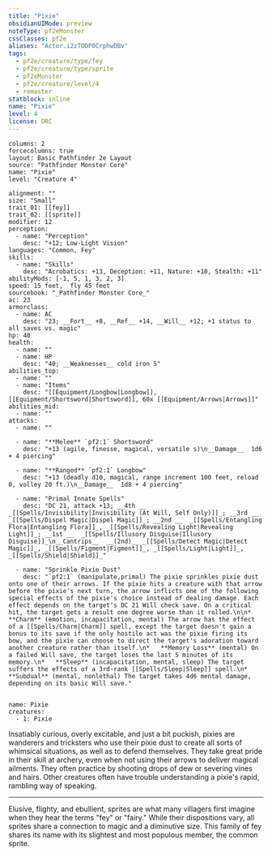 ```yaml
---
title: "Pixie"
obsidianUIMode: preview
noteType: pf2eMonster
cssClasses: pf2e
aliases: "Actor.i2zTODP0CrphwDBv" 
tags:
  - pf2e/creature/type/fey
  - pf2e/creature/type/sprite
  - pf2eMonster
  - pf2e/creature/level/4
  - remaster
statblock: inline
name: "Pixie"
level: 4
license: ORC
---
```


```statblock
columns: 2
forcecolumns: true
layout: Basic Pathfinder 2e Layout
source: "Pathfinder Monster Core"
name: "Pixie"
level: "Creature 4"

alignment: ""
size: "Small"
trait_01: [[fey]]
trait_02: [[sprite]]
modifier: 12
perception:
  - name: "Perception"
    desc: "+12; Low-Light Vision"
languages: "Common, Fey"
skills:
  - name: "Skills"
    desc: "Acrobatics: +13, Deception: +11, Nature: +10, Stealth: +11"
abilityMods: [-1, 5, 1, 3, 2, 3]
speed: 15 feet,  fly 45 feet
sourcebook: "_Pathfinder Monster Core_"
ac: 23
armorclass:
  - name: AC
    desc: "23; __Fort__ +8, __Ref__ +14, __Will__ +12; +1 status to all saves vs. magic"
hp: 40
health:
  - name: ""
  - name: HP
    desc: "40; __Weaknesses__ cold iron 5"
abilities_top:
  - name: ""
  - name: "Items"
    desc: "[[Equipment/Longbow|Longbow]], [[Equipment/Shortsword|Shortsword]], 60x [[Equipment/Arrows|Arrows]]"
abilities_mid:
  - name: ""
attacks:
  - name: ""

  - name: "**Melee** `pf2:1` Shortsword"
    desc: "+13 (agile, finesse, magical, versatile s)\n__Damage__  1d6 + 4 piercing"

  - name: "**Ranged** `pf2:1` Longbow"
    desc: "+13 (deadly d10, magical, range increment 100 feet, reload 0, volley 20 ft.)\n__Damage__  1d8 + 4 piercing"

  - name: "Primal Innate Spells"
    desc: "DC 21, attack +13; __4th __  _[[Spells/Invisibility|Invisibility (At Will, Self Only)]]_; __3rd __  _[[Spells/Dispel Magic|Dispel Magic]]_; __2nd __  _[[Spells/Entangling Flora|Entangling Flora]]_, _[[Spells/Revealing Light|Revealing Light]]_; __1st __  _[[Spells/Illusory Disguise|Illusory Disguise]]_\n__Cantrips__  __(2nd)__ _[[Spells/Detect Magic|Detect Magic]]_, _[[Spells/Figment|Figment]]_, _[[Spells/Light|Light]]_, _[[Spells/Shield|Shield]]_"

  - name: "Sprinkle Pixie Dust"
    desc: "`pf2:1` (manipulate,primal) The pixie sprinkles pixie dust onto one of their arrows. If the pixie hits a creature with that arrow before the pixie's next turn, the arrow inflicts one of the following special effects of the pixie's choice instead of dealing damage. Each effect depends on the target's DC 21 Will check save. On a critical hit, the target gets a result one degree worse than it rolled.\n\n*   **Charm** (emotion, incapacitation, mental) The arrow has the effect of a [[Spells/Charm|Charm]] spell, except the target doesn't gain a bonus to its save if the only hostile act was the pixie firing its bow, and the pixie can choose to direct the target's adoration toward another creature rather than itself.\n*   **Memory Loss** (mental) On a failed Will save, the target loses the last 5 minutes of its memory.\n*   **Sleep** (incapacitation, mental, sleep) The target suffers the effects of a 3rd-rank [[Spells/Sleep|Sleep]] spell.\n*   **Subdual** (mental, nonlethal) The target takes 4d6 mental damage, depending on its basic Will save."
 
```

```encounter-table
name: Pixie
creatures:
  - 1: Pixie
```



Insatiably curious, overly excitable, and just a bit puckish, pixies are wanderers and tricksters who use their pixie dust to create all sorts of whimsical situations, as well as to defend themselves. They take great pride in their skill at archery, even when not using their arrows to deliver magical ailments. They often practice by shooting drops of dew or severing vines and hairs. Other creatures often have trouble understanding a pixie's rapid, rambling way of speaking.

* * *

Elusive, flighty, and ebullient, sprites are what many villagers first imagine when they hear the terms "fey" or "fairy." While their dispositions vary, all sprites share a connection to magic and a diminutive size. This family of fey shares its name with its slightest and most populous member, the common sprite.
